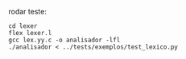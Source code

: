

rodar teste:
```
cd lexer
flex lexer.l
gcc lex.yy.c -o analisador -lfl
./analisador < ../tests/exemplos/test_lexico.py

```